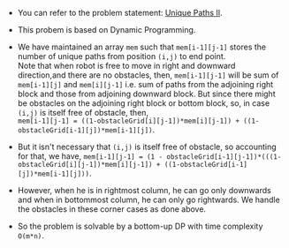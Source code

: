 *   You can refer to the problem statement:
[Unique Paths II](https://leetcode.com/problems/unique-paths-ii/).

*   This probem is based on Dynamic Programming.
*    We have maintained an array `mem` such that `mem[i-1][j-1]` stores the number of unique paths from position `(i,j)` to end point.  
Note that when robot is free to move in right and downward direction,and there are no obstacles, then, `mem[i-1][j-1]` will be sum of `mem[i-1][j]` and `mem[i][j-1]` i.e. sum of paths from the adjoining right block and those from adjoining downward block. But since there might be obstacles on the adjoining right block or bottom block, so, in case `(i,j)` is itself free of obstacle, then,  
`mem[i-1][j-1] = ((1-obstacleGrid[i][j-1])*mem[i][j-1]) + ((1-obstacleGrid[i-1][j])*mem[i-1][j])`.
*   But it isn't necessary that `(i,j)` is itself free of obstacle, so accounting for that, we have, `mem[i-1][j-1] = (1 - obstacleGrid[i-1][j-1])*(((1-obstacleGrid[i][j-1])*mem[i][j-1]) + ((1-obstacleGrid[i-1][j])*mem[i-1][j]))`.
*   However, when he is in rightmost column, he can go only downwards and when in bottommost column, he can only go rightwards. We handle the obstacles in these corner cases as done above.
*   So the problem is solvable by a bottom-up DP with time complexity `O(m*n)`.
